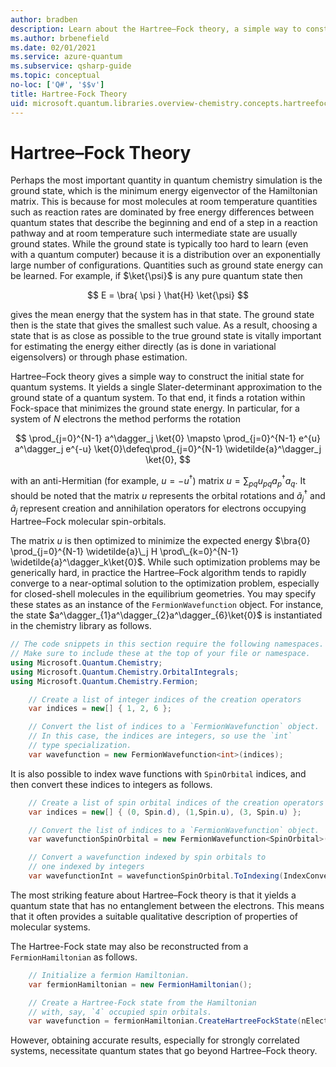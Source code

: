 ```yaml
---
author: bradben
description: Learn about the Hartree–Fock theory, a simple way to construct the initial state for quantum systems.
ms.author: brbenefield
ms.date: 02/01/2021
ms.service: azure-quantum
ms.subservice: qsharp-guide
ms.topic: conceptual
no-loc: ['Q#', '$$v']
title: Hartree-Fock Theory
uid: microsoft.quantum.libraries.overview-chemistry.concepts.hartreefock
---
```


# Hartree–Fock Theory

Perhaps the most important quantity in quantum chemistry simulation is the ground state, which is the minimum energy eigenvector of the Hamiltonian matrix.
This is because for most molecules at room temperature quantities such as reaction rates are dominated by free energy differences between quantum states that describe the beginning and end of a step in a reaction pathway and at room temperature such intermediate state are usually ground states.
While the ground state is typically too hard to learn (even with a quantum computer) because it is a distribution over an exponentially large number of configurations.
Quantities such as ground state energy can be learned.
For example, if $\ket{\psi}$ is any pure quantum state then

$$
    E = \bra{ \psi } \hat{H} \ket{\psi}
$$

gives the mean energy that the system has in that state.
The ground state then is the state that gives the smallest such value. As a result, choosing a state that is as close as possible to the true ground state is vitally important for estimating the energy either directly (as is done in variational eigensolvers) or through phase estimation.

Hartree–Fock theory gives a simple way to construct the initial state for quantum systems. It yields a single Slater-determinant approximation to the ground state of a quantum system. To that end, it finds a rotation within Fock-space that minimizes the ground state energy. In particular, for a system of $N$ electrons the method performs the rotation

$$
    \prod_{j=0}^{N-1} a^\dagger_j \ket{0} \mapsto \prod_{j=0}^{N-1} e^{u} a^\dagger_j e^{-u} \ket{0}\defeq\prod_{j=0}^{N-1}  \widetilde{a}^\dagger_j  \ket{0},
$$

with an anti-Hermitian (for example, $u= -u^\dagger$) matrix $u = \sum_{pq} u_{pq} a^\dagger_p a_q$. It should be noted that the matrix $u$ represents the orbital rotations and $\widetilde{a}^\dagger_j$ and $\widetilde{a}_j$ represent creation and annihilation operators for electrons occupying Hartree–Fock molecular spin-orbitals.

The matrix $u$ is then optimized to minimize the expected energy $\bra{0} \prod_{j=0}^{N-1}  \widetilde{a}\_j  H \prod\_{k=0}^{N-1}  \widetilde{a}^\dagger_k\ket{0}$.
While such optimization problems may be generically hard, in practice the Hartree–Fock algorithm tends to rapidly converge to a near-optimal solution to the optimization problem, especially for closed-shell molecules in the equilibrium geometries. You may specify these states as an instance of the `FermionWavefunction` object. For instance, the state $a^\dagger_{1}a^\dagger_{2}a^\dagger_{6}\ket{0}$ is instantiated in the chemistry library as follows.

```csharp
// The code snippets in this section require the following namespaces.
// Make sure to include these at the top of your file or namespace.
using Microsoft.Quantum.Chemistry;
using Microsoft.Quantum.Chemistry.OrbitalIntegrals;
using Microsoft.Quantum.Chemistry.Fermion;
```

```csharp
    // Create a list of integer indices of the creation operators
    var indices = new[] { 1, 2, 6 };

    // Convert the list of indices to a `FermionWavefunction` object.
    // In this case, the indices are integers, so use the `int`
    // type specialization.
    var wavefunction = new FermionWavefunction<int>(indices);
```

It is also possible to index wave functions with `SpinOrbital` indices, and then convert these indices to integers as follows.

```csharp
    // Create a list of spin orbital indices of the creation operators
    var indices = new[] { (0, Spin.d), (1,Spin.u), (3, Spin.u) };

    // Convert the list of indices to a `FermionWavefunction` object.
    var wavefunctionSpinOrbital = new FermionWavefunction<SpinOrbital>(indices.ToSpinOrbitals());

    // Convert a wavefunction indexed by spin orbitals to
    // one indexed by integers
    var wavefunctionInt = wavefunctionSpinOrbital.ToIndexing(IndexConvention.UpDown);
```

The most striking feature about Hartree–Fock theory is that it yields a quantum state that has no entanglement between the electrons.
This means that it often provides a suitable qualitative description of properties of molecular systems.

The Hartree-Fock state may also be reconstructed from a `FermionHamiltonian`  as follows.

```csharp
    // Initialize a fermion Hamiltonian.
    var fermionHamiltonian = new FermionHamiltonian();

    // Create a Hartree-Fock state from the Hamiltonian 
    // with, say, `4` occupied spin orbitals.
    var wavefunction = fermionHamiltonian.CreateHartreeFockState(nElectrons: 4);
```

However, obtaining accurate results, especially for strongly correlated systems, necessitate quantum states that go beyond Hartree–Fock theory.
